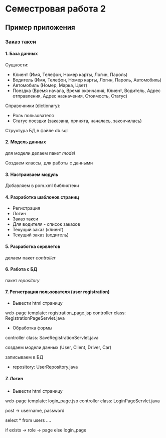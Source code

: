 # Семестровая работа 2

## Пример приложения

### Заказ такси

#### 1. База данных
 Сущности:
 - Клиент (Имя, Телефон, Номер карты, Логин, Пароль)
 - Водитель (Имя, Телефон, Номер карты, Логин, Пароль, Автомобиль)
 - Автомобиль (Номер, Марка, Цвет)
 - Поездка (Время начала, Время окончания, Клиент, Водитель, 
   Адрес отправления, Адрес назначения, Стоимость, Статус)

 Справочники (dictionary):
 - Роль пользователя
 - Статус поездки (заказана, принята, началась, закончилась)

Структура БД в файле db.sql

#### 2. Модель данных

для модели делаем пакет _model_

Создаем классы, для работы с данными

#### 3. Настраиваем модуль 
Добавляем в pom.xml библиотеки

#### 4. Разработка шаблонов страниц
- Регистрация
- Логин
- Заказ такси
- Для водителя - список заказов
- Текущий заказ (клиент)
- Текущий заказ (водитель)

#### 5. Разработка сервлетов

делаем пакет _controller_

#### 6. Работа с БД

пакет _repository_

#### 7. Регистрация пользователя (user registration)

- Вывести html страницу

web-page template: registration_page.jsp
controller class: RegistrationPageServlet.java

- Обработка формы

controller class: SaveRegistrationServlet.java

создаем модели данных (User, Client, Driver, Car)

записываем в БД

- repository: UserRepository.java

##### 7. Логин

- Вывести html страницу

web-page template: login_page.jsp
controller class: LoginPageServlet.java

post -> username, password

select * from users ....

if exists -> role -> page
else login_page

